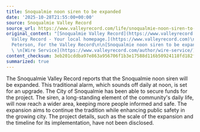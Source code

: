 ```yaml
---
title: Snoqualmie noon siren to be expanded
date: '2025-10-28T21:55:00+00:00'
source: Snoqualmie Valley Record
source_url: https://www.valleyrecord.com/life/snoqualmie-noon-siren-to-be-expanded/
original_content: "[Snoqualmie Valley Record](https://www.valleyrecord.com)  \n[Snoqualmie
  Valley Record - Your local homepage.](https://www.valleyrecord.com)\n\nBy Carol
  Peterson, For the Valley Record\n\n[Snoqualmie noon siren to be expanded](https://www.valleyrecord.com/life/snoqualmie-noon-siren-to-be-expanded/)
  \ \n[Wire Service](https://www.valleyrecord.com/author/wire-service/)"
content_checksum: 3eb201cddba97e863a956706f1b3e17588d116b50924118fd182f53c413d4844
summarized: true
---
```


The Snoqualmie Valley Record reports that the Snoqualmie noon siren will be expanded. This traditional alarm, which sounds off daily at noon, is set for an upgrade. The City of Snoqualmie has been able to secure funds for the project. The siren, a long-standing element of the community's daily life, will now reach a wider area, keeping more people informed and safe. The expansion aims to continue the tradition while enhancing public safety in the growing city. The project details, such as the scale of the expansion and the timeline for its implementation, have not been disclosed.